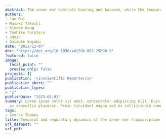 ```yaml
---
abstract: The inner ear controls hearing and balance, while the temporal molecular signatures and transcriptional regulatory dynamics underlying its development are still unclear. In this study, we investigated time-series transcriptome in the mouse inner ear from embryonic day 11.5 (E11.5) to postnatal day 7 (P7) using bulk RNA-Seq. A total of 10,822 differentially expressed genes were identified between pairwise stages. We identified nine significant temporal expression profiles using time-series expression analysis. The constantly down-regulated profiles throughout the development are related to DNA activity and neurosensory development, while the constantly upregulated profiles are related to collagen and extracellular matrix. Further co-expression network analysis revealed that several hub genes, such as Pnoc, Cd9, and Krt27, are related to the neurosensory development, cell adhesion, and keratinization. We uncovered three important transcription regulatory paths during mice inner ear development. Transcription factors related to Hippo/TGFβ signaling induced decreased expressions of genes related to the neurosensory and inner ear development, while a series of INF genes activated the expressions of genes in immunoregulation. In addition to deepening our understanding of the temporal and regulatory mechanisms of inner ear development, our transcriptomic data could fuel future multi-species comparative studies and elucidate the evolutionary trajectory of auditory development. 
authors:
- Cao Rui
- Masaki Takechi
- Xiuwan Wang
- Toshiko Furutera
- admin
- Daisuke Koyabu
date: "2022-12-07"
doi: "https://doi.org/10.1038/s41598-022-25808-9"
featured: false
image: 
  focal_point: ""
  preview_only: false
projects: []
publication: '<i>Scientific Reports</i>'
publication_short: ""
publication_types:
- "2"
publishDate: "2023-01-01"
summary: Lorem ipsum dolor sit amet, consectetur adipiscing elit. Duis posuere tellus
  ac convallis placerat. Proin tincidunt magna sed ex sollicitudin condimentum.
tags:
- Source Themes
title: Temporal and regulatory dynamics of the inner ear transcriptome during development in mice
url_dataset: ""
url_pdf: 
---
```

